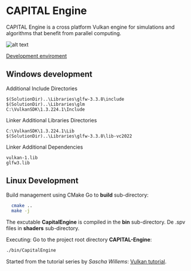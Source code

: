 # CAPITAL Engine
CAPITAL Engine is a cross platform Vulkan engine for simulations and algorithms that benefit from parallel computing.

![alt text](https://github.com/whooki3/CAPITAL-engine/blob/development/assets/CoverCapture.PNG?raw=true)

[Development enviroment](https://vulkan-tutorial.com/Development_environment)

## Windows development
Additional Include Directories
```
$(SolutionDir)..\Libraries\glfw-3.3.8\include
$(SolutionDir)..\Libraries\glm
C:\VulkanSDK\1.3.224.1\Include
```
Linker Additional Libraries Directories
```text
C:\VulkanSDK\1.3.224.1\Lib
$(SolutionDir)..\Libraries\glfw-3.3.8\lib-vc2022
```
Linker Additional Dependencies
```text
vulkan-1.lib
glfw3.lib
```

## Linux Development
Build management using CMake
Go to **build** sub-directory:

```bash
  cmake ..
  make -j
```

The excutable **CapitalEngine** is compiled in the **bin** sub-directory.
De .spv files in **shaders** sub-directory.

Executing: Go to the project root directory **CAPITAL-Engine**:

```bash
./bin/CapitalEngine
```



Started from the tutorial series by *Sascha Willems*: [Vulkan tutorial](https://vulkan-tutorial.com/Introduction).

